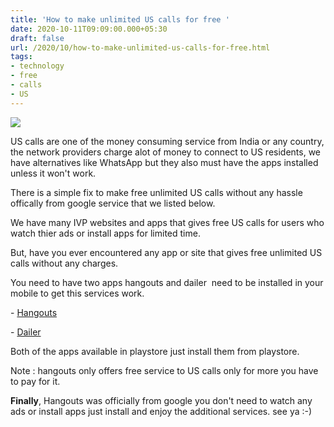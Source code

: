 ```yaml
---
title: 'How to make unlimited US calls for free '
date: 2020-10-11T09:09:00.000+05:30
draft: false
url: /2020/10/how-to-make-unlimited-us-calls-for-free.html
tags: 
- technology
- free
- calls
- US
---
```


 [![](https://lh3.googleusercontent.com/-6uCBQ_XECa0/X4J-VocIvHI/AAAAAAAABw4/IwGgXuPsUYU0tqsmSmB7ZH1ukeuNFxrZQCLcBGAsYHQ/s1600/1602387537872351-0.png)](https://lh3.googleusercontent.com/-6uCBQ_XECa0/X4J-VocIvHI/AAAAAAAABw4/IwGgXuPsUYU0tqsmSmB7ZH1ukeuNFxrZQCLcBGAsYHQ/s1600/1602387537872351-0.png) 

  

US calls are one of the money consuming service from India or any country, the network providers charge alot of money to connect to US residents, we have alternatives like WhatsApp but they also must have the apps installed unless it won't work.

  

There is a simple fix to make free unlimited US calls without any hassle offically from google service that we listed below.

  

We have many IVP websites and apps that gives free US calls for users who watch thier ads or install apps for limited time.

  

But, have you ever encountered any app or site that gives free unlimited US calls without any charges.

  

You need to have two apps hangouts and dailer  need to be installed in your mobile to get this services work.

  

\- [Hangouts](https://play.google.com/store/apps/details?id=com.google.android.talk) 

  

\- [Dailer](https://play.google.com/store/apps/details?id=com.google.android.apps.hangoutsdialer) 

  

Both of the apps available in playstore just install them from playstore.

  

Note : hangouts only offers free service to US calls only for more you have to pay for it.

  

**Finally**, Hangouts was officially from google you don't need to watch any ads or install apps just install and enjoy the additional services. see ya :-)